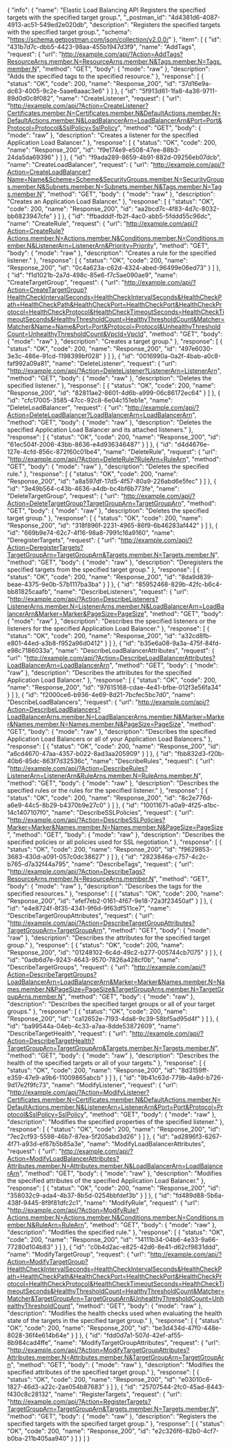 {
  "info": {
    "name": "Elastic Load Balancing API Registers the specified targets with the specified target group.",
    "_postman_id": "4d4381d6-4087-4913-ac51-549ed2e020db",
    "description": "Registers the specified targets with the specified target group.",
    "schema": "https://schema.getpostman.com/json/collection/v2.0.0/"
  },
  "item": [
    {
      "id": "431b7d7c-dbb5-4423-98aa-455b1947d3f9",
      "name": "AddTags",
      "request": {
        "url": "http://example.com/api/?Action=AddTags?ResourceArns.member.N=ResourceArns.member.N&Tags.member.N=Tags.member.N",
        "method": "GET",
        "body": {
          "mode": "raw"
        },
        "description": "Adds the specified tags to the specified resource."
      },
      "response": [
        {
          "status": "OK",
          "code": 200,
          "name": "Response_200",
          "id": "37d16e9a-dc63-4005-9c2e-5aae6aaac3e6"
        }
      ]
    },
    {
      "id": "5f913d61-1fa8-4a36-9711-89d0d0c8f082",
      "name": "CreateListener",
      "request": {
        "url": "http://example.com/api/?Action=CreateListener?Certificates.member.N=Certificates.member.N&DefaultActions.member.N=DefaultActions.member.N&LoadBalancerArn=LoadBalancerArn&Port=Port&Protocol=Protocol&SslPolicy=SslPolicy",
        "method": "GET",
        "body": {
          "mode": "raw"
        },
        "description": "Creates a listener for the specified Application Load Balancer."
      },
      "response": [
        {
          "status": "OK",
          "code": 200,
          "name": "Response_200",
          "id": "f9e174e9-e508-47ee-88b3-24da5da69396"
        }
      ]
    },
    {
      "id": "f9ada289-8659-4b91-882d-09256eb07dcb",
      "name": "CreateLoadBalancer",
      "request": {
        "url": "http://example.com/api/?Action=CreateLoadBalancer?Name=Name&Scheme=Scheme&SecurityGroups.member.N=SecurityGroups.member.N&Subnets.member.N=Subnets.member.N&Tags.member.N=Tags.member.N",
        "method": "GET",
        "body": {
          "mode": "raw"
        },
        "description": "Creates an Application Load Balancer."
      },
      "response": [
        {
          "status": "OK",
          "code": 200,
          "name": "Response_200",
          "id": "aa2bcd7c-4f83-4d7c-8032-bb6823947cfe"
        }
      ]
    },
    {
      "id": "ffbadddf-fb2f-4ac0-abb5-5fddd55c96dc",
      "name": "CreateRule",
      "request": {
        "url": "http://example.com/api/?Action=CreateRule?Actions.member.N=Actions.member.N&Conditions.member.N=Conditions.member.N&ListenerArn=ListenerArn&Priority=Priority",
        "method": "GET",
        "body": {
          "mode": "raw"
        },
        "description": "Creates a rule for the specified listener."
      },
      "response": [
        {
          "status": "OK",
          "code": 200,
          "name": "Response_200",
          "id": "0c4a623a-c62d-4324-abed-96499e06ed73"
        }
      ]
    },
    {
      "id": "f1d1021b-2a7d-498c-85e6-f7c5ae090ae9",
      "name": "CreateTargetGroup",
      "request": {
        "url": "http://example.com/api/?Action=CreateTargetGroup?HealthCheckIntervalSeconds=HealthCheckIntervalSeconds&HealthCheckPath=HealthCheckPath&HealthCheckPort=HealthCheckPort&HealthCheckProtocol=HealthCheckProtocol&HealthCheckTimeoutSeconds=HealthCheckTimeoutSeconds&HealthyThresholdCount=HealthyThresholdCount&Matcher=Matcher&Name=Name&Port=Port&Protocol=Protocol&UnhealthyThresholdCount=UnhealthyThresholdCount&VpcId=VpcId",
        "method": "GET",
        "body": {
          "mode": "raw"
        },
        "description": "Creates a target group."
      },
      "response": [
        {
          "status": "OK",
          "code": 200,
          "name": "Response_200",
          "id": "497e6030-3e3c-486e-91cd-1198399bf028"
        }
      ]
    },
    {
      "id": "0016990a-0a2f-4bab-a0c8-faf992a09a81",
      "name": "DeleteListener",
      "request": {
        "url": "http://example.com/api/?Action=DeleteListener?ListenerArn=ListenerArn",
        "method": "GET",
        "body": {
          "mode": "raw"
        },
        "description": "Deletes the specified listener."
      },
      "response": [
        {
          "status": "OK",
          "code": 200,
          "name": "Response_200",
          "id": "82811ae2-8601-4d6b-a999-06c86172ec64"
        }
      ]
    },
    {
      "id": "cfc17005-3585-47cc-92c8-6e04c151eb1e",
      "name": "DeleteLoadBalancer",
      "request": {
        "url": "http://example.com/api/?Action=DeleteLoadBalancer?LoadBalancerArn=LoadBalancerArn",
        "method": "GET",
        "body": {
          "mode": "raw"
        },
        "description": "Deletes the specified Application Load Balancer and its attached listeners."
      },
      "response": [
        {
          "status": "OK",
          "code": 200,
          "name": "Response_200",
          "id": "61ec504f-2006-43bb-8636-e4d936346487"
        }
      ]
    },
    {
      "id": "d4d4676e-127e-4cfd-856c-872f60c01be4",
      "name": "DeleteRule",
      "request": {
        "url": "http://example.com/api/?Action=DeleteRule?RuleArn=RuleArn",
        "method": "GET",
        "body": {
          "mode": "raw"
        },
        "description": "Deletes the specified rule."
      },
      "response": [
        {
          "status": "OK",
          "code": 200,
          "name": "Response_200",
          "id": "a8a597df-17d5-4f57-80a9-226abd6e5fec"
        }
      ]
    },
    {
      "id": "3e49b564-c43b-4636-a4db-bc4bf6b773fe",
      "name": "DeleteTargetGroup",
      "request": {
        "url": "http://example.com/api/?Action=DeleteTargetGroup?TargetGroupArn=TargetGroupArn",
        "method": "GET",
        "body": {
          "mode": "raw"
        },
        "description": "Deletes the specified target group."
      },
      "response": [
        {
          "status": "OK",
          "code": 200,
          "name": "Response_200",
          "id": "318f896f-2231-4965-86f9-6b46283af442"
        }
      ]
    },
    {
      "id": "669b9e74-62c7-4f16-98a8-7991c16a9160",
      "name": "DeregisterTargets",
      "request": {
        "url": "http://example.com/api/?Action=DeregisterTargets?TargetGroupArn=TargetGroupArn&Targets.member.N=Targets.member.N",
        "method": "GET",
        "body": {
          "mode": "raw"
        },
        "description": "Deregisters the specified targets from the specified target group."
      },
      "response": [
        {
          "status": "OK",
          "code": 200,
          "name": "Response_200",
          "id": "8da9d839-beae-4375-9e0b-57b1117ba3ba"
        }
      ]
    },
    {
      "id": "85952468-829b-42fc-b6c4-bb81825caafb",
      "name": "DescribeListeners",
      "request": {
        "url": "http://example.com/api/?Action=DescribeListeners?ListenerArns.member.N=ListenerArns.member.N&LoadBalancerArn=LoadBalancerArn&Marker=Marker&PageSize=PageSize",
        "method": "GET",
        "body": {
          "mode": "raw"
        },
        "description": "Describes the specified listeners or the listeners for the specified Application Load Balancer."
      },
      "response": [
        {
          "status": "OK",
          "code": 200,
          "name": "Response_200",
          "id": "a32cd8fb-e801-44ed-a3b8-f952a96d0412"
        }
      ]
    },
    {
      "id": "b35e6a08-9a3a-475f-84fd-e98c7186033a",
      "name": "DescribeLoadBalancerAttributes",
      "request": {
        "url": "http://example.com/api/?Action=DescribeLoadBalancerAttributes?LoadBalancerArn=LoadBalancerArn",
        "method": "GET",
        "body": {
          "mode": "raw"
        },
        "description": "Describes the attributes for the specified Application Load Balancer."
      },
      "response": [
        {
          "status": "OK",
          "code": 200,
          "name": "Response_200",
          "id": "97615168-cdae-4e41-bfbe-012f3e56fa34"
        }
      ]
    },
    {
      "id": "f2000ce6-b936-4e69-8d21-7bcfec5bc7d0",
      "name": "DescribeLoadBalancers",
      "request": {
        "url": "http://example.com/api/?Action=DescribeLoadBalancers?LoadBalancerArns.member.N=LoadBalancerArns.member.N&Marker=Marker&Names.member.N=Names.member.N&PageSize=PageSize",
        "method": "GET",
        "body": {
          "mode": "raw"
        },
        "description": "Describes the specified Application Load Balancers or all of your Application Load Balancers."
      },
      "response": [
        {
          "status": "OK",
          "code": 200,
          "name": "Response_200",
          "id": "a6cd4670-47aa-4357-b022-8ad3aa205909"
        }
      ]
    },
    {
      "id": "fbb832d3-f20b-40b6-85dc-863f7d32536c",
      "name": "DescribeRules",
      "request": {
        "url": "http://example.com/api/?Action=DescribeRules?ListenerArn=ListenerArn&RuleArns.member.N=RuleArns.member.N",
        "method": "GET",
        "body": {
          "mode": "raw"
        },
        "description": "Describes the specified rules or the rules for the specified listener."
      },
      "response": [
        {
          "status": "OK",
          "code": 200,
          "name": "Response_200",
          "id": "8c2e776d-a6e9-44c5-8b29-b4370b9e27c0"
        }
      ]
    },
    {
      "id": "10011671-a0a9-4f25-a1bc-14c1407107f0",
      "name": "DescribeSSLPolicies",
      "request": {
        "url": "http://example.com/api/?Action=DescribeSSLPolicies?Marker=Marker&Names.member.N=Names.member.N&PageSize=PageSize",
        "method": "GET",
        "body": {
          "mode": "raw"
        },
        "description": "Describes the specified policies or all policies used for SSL negotiation."
      },
      "response": [
        {
          "status": "OK",
          "code": 200,
          "name": "Response_200",
          "id": "f9629853-3683-430d-a091-057c0dc38627"
        }
      ]
    },
    {
      "id": "2823846a-c757-4c2c-b765-d7a32f44a795",
      "name": "DescribeTags",
      "request": {
        "url": "http://example.com/api/?Action=DescribeTags?ResourceArns.member.N=ResourceArns.member.N",
        "method": "GET",
        "body": {
          "mode": "raw"
        },
        "description": "Describes the tags for the specified resources."
      },
      "response": [
        {
          "status": "OK",
          "code": 200,
          "name": "Response_200",
          "id": "efef7eb2-0161-4f67-9e18-72a3f23450af"
        }
      ]
    },
    {
      "id": "e4e8724f-8f35-4341-9f6d-9f63df511ce7",
      "name": "DescribeTargetGroupAttributes",
      "request": {
        "url": "http://example.com/api/?Action=DescribeTargetGroupAttributes?TargetGroupArn=TargetGroupArn",
        "method": "GET",
        "body": {
          "mode": "raw"
        },
        "description": "Describes the attributes for the specified target group."
      },
      "response": [
        {
          "status": "OK",
          "code": 200,
          "name": "Response_200",
          "id": "01248102-6c4d-49c2-b277-005744cb7075"
        }
      ]
    },
    {
      "id": "0adb6d7e-9243-4643-9570-7826a428cf0b",
      "name": "DescribeTargetGroups",
      "request": {
        "url": "http://example.com/api/?Action=DescribeTargetGroups?LoadBalancerArn=LoadBalancerArn&Marker=Marker&Names.member.N=Names.member.N&PageSize=PageSize&TargetGroupArns.member.N=TargetGroupArns.member.N",
        "method": "GET",
        "body": {
          "mode": "raw"
        },
        "description": "Describes the specified target groups or all of your target groups."
      },
      "response": [
        {
          "status": "OK",
          "code": 200,
          "name": "Response_200",
          "id": "ca12652e-7193-4da8-9c39-58bf5ad95d4f"
        }
      ]
    },
    {
      "id": "ba99544a-04eb-4c33-a7aa-8dde53872609",
      "name": "DescribeTargetHealth",
      "request": {
        "url": "http://example.com/api/?Action=DescribeTargetHealth?TargetGroupArn=TargetGroupArn&Targets.member.N=Targets.member.N",
        "method": "GET",
        "body": {
          "mode": "raw"
        },
        "description": "Describes the health of the specified targets or all of your targets."
      },
      "response": [
        {
          "status": "OK",
          "code": 200,
          "name": "Response_200",
          "id": "8d3159ff-e359-47e9-a9b6-11009865abcb"
        }
      ]
    },
    {
      "id": "9b41c63d-779b-4a9d-b726-9d17e2f9fc73",
      "name": "ModifyListener",
      "request": {
        "url": "http://example.com/api/?Action=ModifyListener?Certificates.member.N=Certificates.member.N&DefaultActions.member.N=DefaultActions.member.N&ListenerArn=ListenerArn&Port=Port&Protocol=Protocol&SslPolicy=SslPolicy",
        "method": "GET",
        "body": {
          "mode": "raw"
        },
        "description": "Modifies the specified properties of the specified listener."
      },
      "response": [
        {
          "status": "OK",
          "code": 200,
          "name": "Response_200",
          "id": "7ec2cf93-5598-46b7-87ea-5f205abd3d26"
        }
      ]
    },
    {
      "id": "ad2896f3-6267-4f71-a93d-ef87b5b85a3e",
      "name": "ModifyLoadBalancerAttributes",
      "request": {
        "url": "http://example.com/api/?Action=ModifyLoadBalancerAttributes?Attributes.member.N=Attributes.member.N&LoadBalancerArn=LoadBalancerArn",
        "method": "GET",
        "body": {
          "mode": "raw"
        },
        "description": "Modifies the specified attributes of the specified Application Load Balancer."
      },
      "response": [
        {
          "status": "OK",
          "code": 200,
          "name": "Response_200",
          "id": "358032c9-ada4-4b37-8b5d-0254bbfdef3b"
        }
      ]
    },
    {
      "id": "fd489d88-5b6a-438f-9445-8f9f81dfc2c1",
      "name": "ModifyRule",
      "request": {
        "url": "http://example.com/api/?Action=ModifyRule?Actions.member.N=Actions.member.N&Conditions.member.N=Conditions.member.N&RuleArn=RuleArn",
        "method": "GET",
        "body": {
          "mode": "raw"
        },
        "description": "Modifies the specified rule."
      },
      "response": [
        {
          "status": "OK",
          "code": 200,
          "name": "Response_200",
          "id": "14111b34-04b6-4e33-9a66-77280d104b83"
        }
      ]
    },
    {
      "id": "c0b4d2ac-e825-42d6-8e41-d62cf9831ddd",
      "name": "ModifyTargetGroup",
      "request": {
        "url": "http://example.com/api/?Action=ModifyTargetGroup?HealthCheckIntervalSeconds=HealthCheckIntervalSeconds&HealthCheckPath=HealthCheckPath&HealthCheckPort=HealthCheckPort&HealthCheckProtocol=HealthCheckProtocol&HealthCheckTimeoutSeconds=HealthCheckTimeoutSeconds&HealthyThresholdCount=HealthyThresholdCount&Matcher=Matcher&TargetGroupArn=TargetGroupArn&UnhealthyThresholdCount=UnhealthyThresholdCount",
        "method": "GET",
        "body": {
          "mode": "raw"
        },
        "description": "Modifies the health checks used when evaluating the health state of the targets in the specified target group."
      },
      "response": [
        {
          "status": "OK",
          "code": 200,
          "name": "Response_200",
          "id": "be3d434d-47f0-448e-8028-36f4e614b64e"
        }
      ]
    },
    {
      "id": "fdd0d7a1-507d-42ef-af55-8b984cad4ffe",
      "name": "ModifyTargetGroupAttributes",
      "request": {
        "url": "http://example.com/api/?Action=ModifyTargetGroupAttributes?Attributes.member.N=Attributes.member.N&TargetGroupArn=TargetGroupArn",
        "method": "GET",
        "body": {
          "mode": "raw"
        },
        "description": "Modifies the specified attributes of the specified target group."
      },
      "response": [
        {
          "status": "OK",
          "code": 200,
          "name": "Response_200",
          "id": "e03010c6-1827-46d3-a22c-2ae054b87683"
        }
      ]
    },
    {
      "id": "25707544-2fc0-45ad-8443-f430c8c28132",
      "name": "RegisterTargets",
      "request": {
        "url": "http://example.com/api/?Action=RegisterTargets?TargetGroupArn=TargetGroupArn&Targets.member.N=Targets.member.N",
        "method": "GET",
        "body": {
          "mode": "raw"
        },
        "description": "Registers the specified targets with the specified target group."
      },
      "response": [
        {
          "status": "OK",
          "code": 200,
          "name": "Response_200",
          "id": "e2c326f6-82b0-4cf7-b0ba-211b405aa940"
        }
      ]
    }
  ]
}